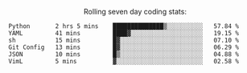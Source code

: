 <!--<p align="center">
  <img width="auto" src ="https://github-readme-stats.vercel.app/api/top-langs/?username=syrkis&layout=compact&hide_border=true&theme=darcula&bg_color=00000000&langs_count=6&hide=jupyter%20notebook,JavaScript,HTML" width = 400>
      <img src ="https://github-readme-streak-stats.herokuapp.com?user=syrkis&theme=darcula&hide_border=true&background=FFFFFF00" width = 400>

</p>-->
<p align="center">Rolling seven day coding stats:</p>
<!--START_SECTION:waka-->

```text
Python       2 hrs 5 mins    ██████████████▒░░░░░░░░░░   57.84 %
YAML         41 mins         ████▓░░░░░░░░░░░░░░░░░░░░   19.15 %
sh           15 mins         █▓░░░░░░░░░░░░░░░░░░░░░░░   07.10 %
Git Config   13 mins         █▓░░░░░░░░░░░░░░░░░░░░░░░   06.29 %
JSON         10 mins         █▒░░░░░░░░░░░░░░░░░░░░░░░   04.88 %
VimL         5 mins          ▓░░░░░░░░░░░░░░░░░░░░░░░░   02.58 %
```

<!--END_SECTION:waka-->
